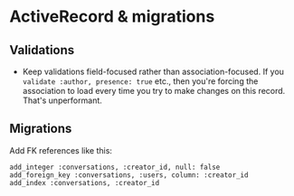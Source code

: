 # ActiveRecord & migrations

## Validations

* Keep validations field-focused rather than association-focused. If you `validate :author, presence: true` etc., then you're forcing the association to load every time you try to make changes on this record. That's unperformant.

## Migrations

Add FK references like this:

```
add_integer :conversations, :creator_id, null: false
add_foreign_key :conversations, :users, column: :creator_id
add_index :conversations, :creator_id
```
